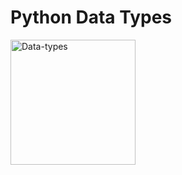 # Python Data Types
<img src="https://media.geeksforgeeks.org/wp-content/uploads/20191023173512/Python-data-structure.jpg" height="200" width="200" alt="Data-types"></img>
